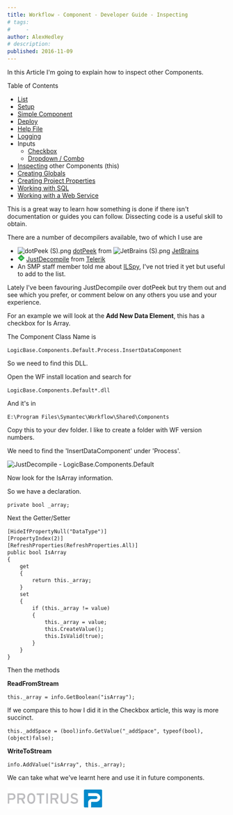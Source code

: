 ```yaml
---
title: Workflow - Component - Developer Guide - Inspecting
# tags:
#     - 
author: AlexHedley
# description: 
published: 2016-11-09
---
```


In this Article I'm going to explain how to inspect other Components.
  
Table of Contents
  
- [List](https://community.broadcom.com/symantecenterprise/viewdocument?DocumentKey=2f07f920-0cbd-4be4-83a8-c6180eee3092&amp;CommunityKey=04ead5e9-3643-4118-b853-afa5a58710c6&amp;tab=librarydocuments)
- [Setup](https://community.broadcom.com/symantecenterprise/viewdocument?DocumentKey=17aa2b9a-9092-40d0-afab-a6d8316de97d&amp;CommunityKey=04ead5e9-3643-4118-b853-afa5a58710c6&amp;tab=librarydocuments)
- [Simple Component](https://community.broadcom.com/symantecenterprise/viewdocument?DocumentKey=86d55504-8f8e-41c7-9eff-ad882326a8f7&amp;CommunityKey=04ead5e9-3643-4118-b853-afa5a58710c6&amp;tab=librarydocuments)
- [Deploy](https://community.broadcom.com/symantecenterprise/viewdocument?DocumentKey=70a9fde5-0d87-4b9d-a3be-0907567ffc00&amp;CommunityKey=04ead5e9-3643-4118-b853-afa5a58710c6&amp;tab=librarydocuments)
- [Help File](https://community.broadcom.com/symantecenterprise/viewdocument?DocumentKey=80437c69-ccc3-47e6-a850-9cf3f301b340&amp;CommunityKey=04ead5e9-3643-4118-b853-afa5a58710c6&amp;tab=librarydocuments)
- [Logging](https://community.broadcom.com/symantecenterprise/viewdocument?DocumentKey=63b72a9a-53b8-4d4b-bce3-5f0732b134d5&amp;CommunityKey=04ead5e9-3643-4118-b853-afa5a58710c6&amp;tab=librarydocuments)
- Inputs
    - [Checkbox](https://community.broadcom.com/symantecenterprise/viewdocument?DocumentKey=74c56ef7-1119-40fe-9d5f-3c7a1d808d4c&amp;CommunityKey=04ead5e9-3643-4118-b853-afa5a58710c6&amp;tab=librarydocuments)
    - [Dropdown / Combo](https://community.broadcom.com/symantecenterprise/viewdocument?DocumentKey=267159ac-b8e7-45b4-abe4-f85d78e30783&amp;CommunityKey=04ead5e9-3643-4118-b853-afa5a58710c6&amp;tab=librarydocuments)
- [Inspecting](https://community.broadcom.com/symantecenterprise/viewdocument?DocumentKey=2c3b3a6f-01d7-4157-a143-ba30c9edc930&amp;CommunityKey=04ead5e9-3643-4118-b853-afa5a58710c6&amp;tab=librarydocuments) other Components (this)
- [Creating Globals](https://community.broadcom.com/symantecenterprise/viewdocument?DocumentKey=cf54de06-be56-46ff-b937-148efa57eaec&amp;CommunityKey=04ead5e9-3643-4118-b853-afa5a58710c6&amp;tab=librarydocuments)
- [Creating Project Properties](https://community.broadcom.com/symantecenterprise/viewdocument?DocumentKey=4cfc07c5-404e-49b3-81b6-520d4ea43d5c&amp;CommunityKey=04ead5e9-3643-4118-b853-afa5a58710c6&amp;tab=librarydocuments)
- [Working with SQL](https://community.broadcom.com/symantecenterprise/viewdocument?DocumentKey=f3cf0097-06e7-42f3-a747-d0dff319c1e5&amp;CommunityKey=04ead5e9-3643-4118-b853-afa5a58710c6&amp;tab=librarydocuments)
- [Working with a Web Service](https://community.broadcom.com/symantecenterprise/viewdocument?DocumentKey=26368883-708b-4432-999b-7064f2f25794&amp;CommunityKey=04ead5e9-3643-4118-b853-afa5a58710c6&amp;tab=librarydocuments)

This is a great way to learn how something is done if there isn't documentation or guides you can follow. Dissecting code is a useful skill to obtain.
  
There are a number of decompilers available, two of which I use are

- ![dotPeek (S).png](images\dotPeekS.png) [dotPeek](https://www.jetbrains.com/decompiler/) from ![JetBrains (S).png](images\JetBrains%2520%2528S%2529.png) [JetBrains](https://www.jetbrains.com/)
- ![JustDecompile.png](images\JustDecompile.png) [JustDecompile](http://www.telerik.com/products/decompiler.aspx) from [Telerik](http://www.telerik.com/)
- An SMP staff member told me about [ILSpy](http://ilspy.net/), I've not tried it yet but useful to add to the list.

Lately I've been favouring JustDecompile over dotPeek but try them out and see which you prefer, or comment below on any others you use and your experience.
  
For an example we will look at the **Add New Data Element**, this has a checkbox for Is Array.
  
The Component Class Name is

    LogicBase.Components.Default.Process.InsertDataComponent

So we need to find this DLL.
  
Open the WF install location and search for

    LogicBase.Components.Default*.dll

And it's in

    E:\Program Files\Symantec\Workflow\Shared\Components

Copy this to your dev folder. I like to create a folder with WF version numbers.
  
We need to find the 'InsertDataComponent' under 'Process'.
  
![JustDecompile - LogicBase.Components.Default](images\JustDecompile-LogicBase.Components.Default.png)
  
Now look for the IsArray information.
  
So we have a declaration.

    private bool _array;

Next the Getter/Setter

    [HideIfPropertyNull("DataType")]
    [PropertyIndex(2)]
    [RefreshProperties(RefreshProperties.All)]
    public bool IsArray
    {
        get
        {
            return this._array;
        }
        set
        {
            if (this._array != value)
            {
                this._array = value;
                this.CreateValue();
                this.IsValid(true);
            }
        }
    }

Then the methods
  
**ReadFromStream**

    this._array = info.GetBoolean("isArray");

If we compare this to how I did it in the Checkbox article, this way is more succinct.

    this._addSpace = (bool)info.GetValue("_addSpace", typeof(bool), (object)false);

**WriteToStream**

    info.AddValue("isArray", this._array);

We can take what we've learnt here and use it in future components.

![Protirus.png](images\Protirus.png)
